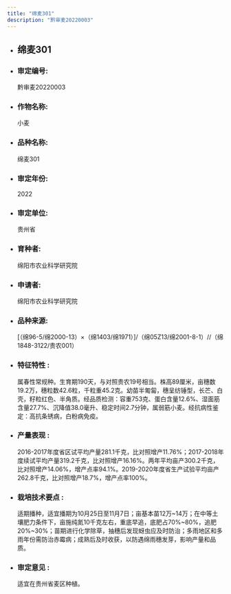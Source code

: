 ```yaml
---
title: "绵麦301"
description: "黔审麦20220003"
---
```

* ## 绵麦301
* ###  审定编号:  
   黔审麦20220003

*  ### 作物名称:  
   小麦

*   ###  品种名称: 
    绵麦301

*   ### 审定年份: 
    2022

*   ### 审定单位:  
    贵州省

*   ### 育种者:  
    绵阳市农业科学研究院

*   ### 申请者:  
    绵阳市农业科学研究院

*   ### 品种来源:  
    [（绵96-5/绵2000-13）×（绵1403/绵1971）]/（绵05Z13/绵2001-8-1）//（绵1848-3122/贵农001）

*   ### 特征特性 : 
    属春性常规种。生育期190天，与对照贵农19号相当。株高89厘米，亩穗数19.2万，穗粒数42.6粒，千粒重45.2克。幼苗半匍匐，穗呈纺锤型，长芒、白壳，籽粒红色、半角质。经品质检测：容重753克、蛋白含量12.6%、湿面筋含量27.7%、沉降值38.0毫升、稳定时间2.7分钟，属弱筋小麦。经抗病性鉴定：高抗条锈病，白粉病免疫。

*   ### 产量表现 : 
    2016-2017年度省区试平均产量281.1千克，比对照增产11.76%；2017-2018年度续试平均产量319.2千克，比对照增产16.16%。两年平均亩产300.2千克，比对照增产14.06%，增产点率94.1%。2019-2020年度省生产试验平均亩产262.8千克，比对照增产18.7%，增产点率100%。

*   ### 栽培技术要点 : 
    适期播种，适宜播期为10月25日至11月7日；亩基本苗12万~14万；在中等土壤肥力条件下，亩施纯氮10千克左右，重底早追，底肥占70%~80%，追肥20%~30%；苗期进行化学除草，抽穗后发现蚜虫应及时防治；多雨地区和多雨年份需防治赤霉病；成熟后及时收获，以防遇绵雨穗发芽，影响产量和品质。

*   ### 审定意见 : 
    适宜在贵州省麦区种植。
